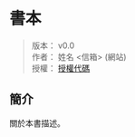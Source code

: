 書本
=======


> 版本： v0.0<br />
> 作者： 姓名 <信箱> (網站)<br />
> 授權： [授權代碼](http://spdx.org/licenses)



## 簡介


關於本書描述。


